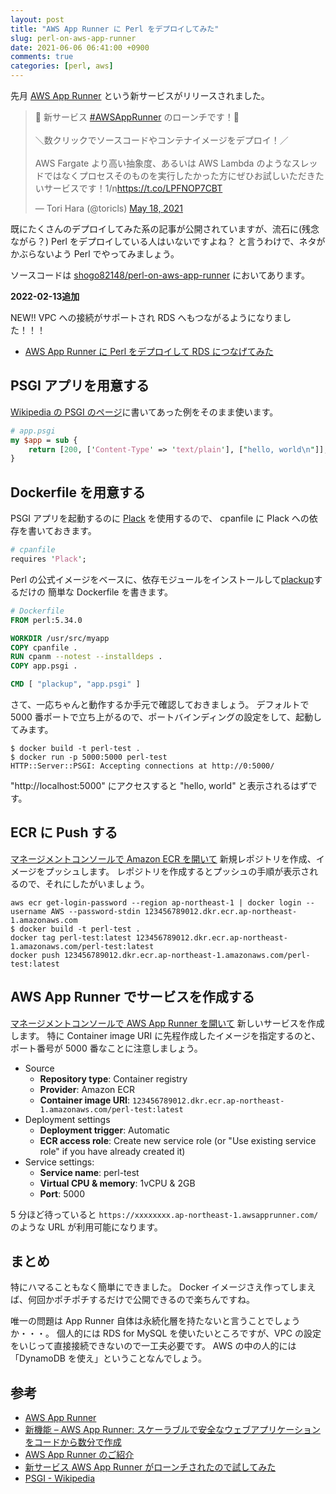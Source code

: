```yaml
---
layout: post
title: "AWS App Runner に Perl をデプロイしてみた"
slug: perl-on-aws-app-runner
date: 2021-06-06 06:41:00 +0900
comments: true
categories: [perl, aws]
---
```


先月 [AWS App Runner](https://aws.amazon.com/jp/apprunner/) という新サービスがリリースされました。

<blockquote class="twitter-tweet"><p lang="ja" dir="ltr">📣 新サービス <a href="https://twitter.com/hashtag/AWSAppRunner?src=hash&amp;ref_src=twsrc%5Etfw">#AWSAppRunner</a> のローンチです！🚀<br><br>＼数クリックでソースコードやコンテナイメージをデプロイ！／<br><br>AWS Fargate より高い抽象度、あるいは AWS Lambda のようなスレッドではなくプロセスそのものを実行したかった方にぜひお試しいただきたいサービスです！1/n<a href="https://t.co/LPFNOP7CBT">https://t.co/LPFNOP7CBT</a></p>&mdash; Tori Hara (@toricls) <a href="https://twitter.com/toricls/status/1394795120013103106?ref_src=twsrc%5Etfw">May 18, 2021</a></blockquote> <script async src="https://platform.twitter.com/widgets.js" charset="utf-8"></script>

既にたくさんのデプロイしてみた系の記事が公開されていますが、流石に(残念ながら？) Perl をデプロイしている人はいないですよね？
と言うわけで、ネタがかぶらないよう Perl でやってみましょう。

ソースコードは [shogo82148/perl-on-aws-app-runner](https://github.com/shogo82148/perl-on-aws-app-runner) においてあります。

**2022-02-13追加**

NEW!! VPC への接続がサポートされ RDS へもつながるようになりました！！！

- [AWS App Runner に Perl をデプロイして RDS につなげてみた](https://shogo82148.github.io/blog/2022/02/13/perl-on-aws-app-runner-connecting-vpc)

## PSGI アプリを用意する

[Wikipedia の PSGI のページ](https://ja.wikipedia.org/wiki/PSGI)に書いてあった例をそのまま使います。

```perl
# app.psgi
my $app = sub {
    return [200, ['Content-Type' => 'text/plain'], ["hello, world\n"]];
}
```

## Dockerfile を用意する

PSGI アプリを起動するのに [Plack](https://metacpan.org/pod/Plack) を使用するので、
cpanfile に Plack への依存を書いておきます。

```perl
# cpanfile
requires 'Plack';
```

Perl の公式イメージをベースに、依存モジュールをインストールして[plackup](https://metacpan.org/pod/distribution/Plack/script/plackup)するだけの
簡単な Dockerfile を書きます。

```dockerfile
# Dockerfile
FROM perl:5.34.0

WORKDIR /usr/src/myapp
COPY cpanfile .
RUN cpanm --notest --installdeps .
COPY app.psgi .

CMD [ "plackup", "app.psgi" ]
```

さて、一応ちゃんと動作するか手元で確認しておきましょう。
デフォルトで 5000 番ポートで立ち上がるので、ポートバインディングの設定をして、起動してみます。

```console
$ docker build -t perl-test .
$ docker run -p 5000:5000 perl-test
HTTP::Server::PSGI: Accepting connections at http://0:5000/
```

"http://localhost:5000" にアクセスすると "hello, world" と表示されるはずです。

## ECR に Push する

[マネージメントコンソールで Amazon ECR を開いて](https://console.aws.amazon.com/ecr/home) 新規レポジトリを作成、イメージをプッシュします。
レポジトリを作成するとプッシュの手順が表示されるので、それにしたがいましょう。

```console
aws ecr get-login-password --region ap-northeast-1 | docker login --username AWS --password-stdin 123456789012.dkr.ecr.ap-northeast-1.amazonaws.com
$ docker build -t perl-test .
docker tag perl-test:latest 123456789012.dkr.ecr.ap-northeast-1.amazonaws.com/perl-test:latest
docker push 123456789012.dkr.ecr.ap-northeast-1.amazonaws.com/perl-test:latest
```

## AWS App Runner でサービスを作成する

[マネージメントコンソールで AWS App Runner を開いて](https://console.aws.amazon.com/apprunner/home) 新しいサービスを作成します。
特に Container image URI に先程作成したイメージを指定するのと、ポート番号が 5000 番なことに注意しましょう。

- Source
  - **Repository type**: Container registry
  - **Provider**: Amazon ECR
  - **Container image URI**: `123456789012.dkr.ecr.ap-northeast-1.amazonaws.com/perl-test:latest`
- Deployment settings
  - **Deployment trigger**: Automatic
  - **ECR access role**: Create new service role (or "Use existing service role" if you have already created it)
- Service settings:
  - **Service name**: perl-test
  - **Virtual CPU & memory**: 1vCPU & 2GB
  - **Port**: 5000

5 分ほど待っていると `https://xxxxxxxx.ap-northeast-1.awsapprunner.com/` のような URL が利用可能になります。

## まとめ

特にハマることもなく簡単にできました。
Docker イメージさえ作ってしまえば、何回かポチポチするだけで公開できるので楽ちんですね。

唯一の問題は App Runner 自体は永続化層を持たないと言うことでしょうか・・・。
個人的には RDS for MySQL を使いたいところですが、VPC の設定をいじって直接接続できないので一工夫必要です。
AWS の中の人的には「DynamoDB を使え」ということなんでしょう。

## 参考

- [AWS App Runner](https://aws.amazon.com/jp/apprunner/)
- [新機能 – AWS App Runner: スケーラブルで安全なウェブアプリケーションをコードから数分で作成](https://aws.amazon.com/jp/blogs/news/app-runner-from-code-to-scalable-secure-web-apps/)
- [AWS App Runner のご紹介](https://aws.amazon.com/jp/blogs/news/introducing-aws-app-runner/)
- [新サービス AWS App Runner がローンチされたので試してみた](https://dev.classmethod.jp/articles/release-aws-app-runner/)
- [PSGI - Wikipedia](https://ja.wikipedia.org/wiki/PSGI)
